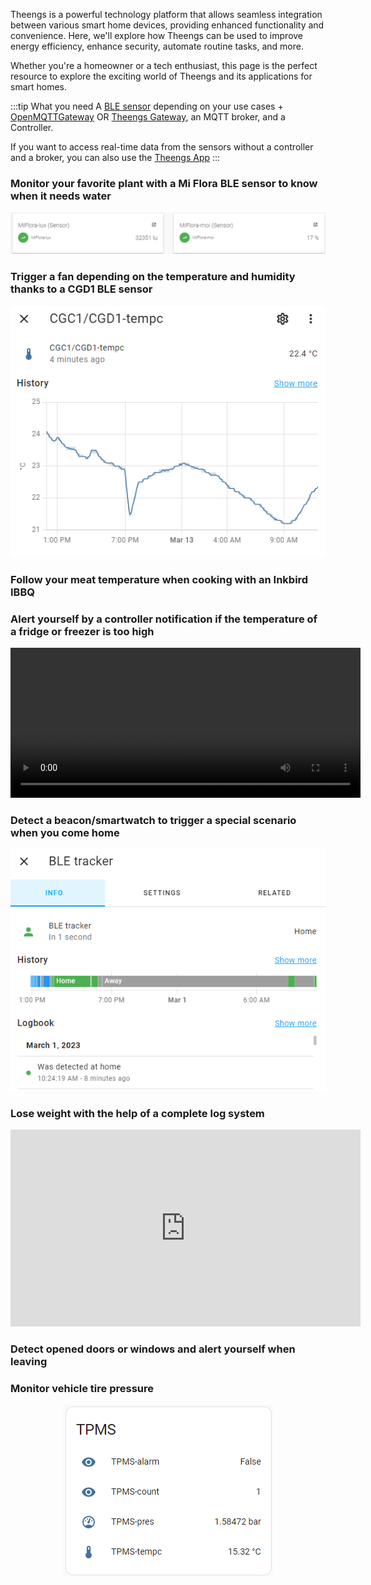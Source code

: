 Theengs is a powerful technology platform that allows seamless integration between various smart home devices, providing enhanced functionality and convenience. Here, we'll explore how Theengs can be used to improve energy efficiency, enhance security, automate routine tasks, and more. 

Whether you're a homeowner or a tech enthusiast, this page is the perfect resource to explore the exciting world of Theengs and its applications for smart homes.

:::tip What you need
A [BLE sensor](https://decoder.theengs.io/devices/devices.html) depending on your use cases + [OpenMQTTGateway](https://docs.openmqttgateway.com) OR [Theengs Gateway](https://gateway.theengs.io), an MQTT broker, and a Controller.

If you want to access real-time data from the sensors without a controller and a broker, you can also use the [Theengs App](https://app.theengs.io)
:::

### Monitor your favorite plant with a Mi Flora BLE sensor to know when it needs water

<p align="center">
  <img src="../img/OpenMQTTgateway_OpenHAB_Control.png">
</p>


### Trigger a fan depending on the temperature and humidity thanks to a CGD1 BLE sensor

<p align="center">
  <img src="../img/OpenMQTTGateway-home-assistant-chart.png">
</p>


### Follow your meat temperature when cooking with an Inkbird IBBQ

### Alert yourself by a controller notification if the temperature of a fridge or freezer is too high

<p align="center">
<video width="560" height="240" controls>
  <source src="../img/theengs-temperature-too-high.mp4" type="video/mp4">
  Your browser does not support the video tag.
</video> 
</p>

### Detect a beacon/smartwatch to trigger a special scenario when you come home
<p align="center">
  <img src="../img/OpenMQTTGateway-BLE-tracker-Home-Assistant.png">
</p>

### Lose weight with the help of a complete log system
<p align="center">
<iframe width="560" height="315" src="https://www.youtube.com/embed/noUROhtf0E0" frameborder="0" allow="autoplay; encrypted-media" allowfullscreen></iframe>
</p>

### Detect opened doors or windows and alert yourself when leaving

### Monitor vehicle tire pressure

<p align="center">
  <img src="../img/OpenMQTTgateway-Home-Assistant-TPMS.png">
</p>

